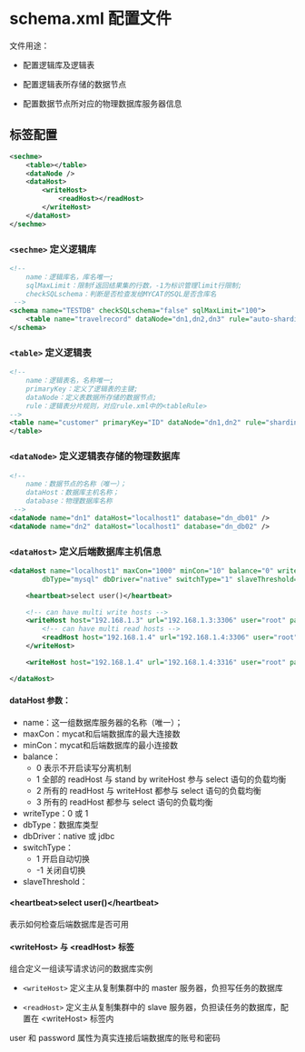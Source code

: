 # schema.xml 配置文件

文件用途：

- 配置逻辑库及逻辑表

- 配置逻辑表所存储的数据节点

- 配置数据节点所对应的物理数据库服务器信息

## 标签配置

```xml
<sechme>
    <table></table>
    <dataNode />
    <dataHost>
        <writeHost>
            <readHost></readHost>
        </writeHost>
    </dataHost>
</sechme>
```

### `<sechme>` 定义逻辑库

```xml
<!-- 
    name：逻辑库名，库名唯一; 
    sqlMaxLimit：限制f返回结果集的行数，-1为标识管理limit行限制; 
    checkSQLschema：判断是否检查发给MYCAT的SQL是否含库名
 -->
<schema name="TESTDB" checkSQLschema="false" sqlMaxLimit="100">
    <table name="travelrecord" dataNode="dn1,dn2,dn3" rule="auto-sharding-long" />
</schema>
```

### `<table>` 定义逻辑表

```xml
<!-- 
    name：逻辑表名，名称唯一;
    primaryKey：定义了逻辑表的主键;
    dataNode：定义表数据所存储的数据节点;
    rule：逻辑表分片规则，对应rule.xml中的<tableRule>
-->
<table name="customer" primaryKey="ID" dataNode="dn1,dn2" rule="sharding-by-intfile">
</table>
```

### `<dataNode>` 定义逻辑表存储的物理数据库

```xml
<!-- 
    name：数据节点的名称（唯一）；
    dataHost：数据库主机名称；
    database：物理数据库名称
 -->
<dataNode name="dn1" dataHost="localhost1" database="dn_db01" />
<dataNode name="dn2" dataHost="localhost1" database="dn_db02" />
```

### `<dataHost>` 定义后端数据库主机信息

```xml
<dataHost name="localhost1" maxCon="1000" minCon="10" balance="0" writeType="0"
        dbType="mysql" dbDriver="native" switchType="1" slaveThreshold="100">

    <heartbeat>select user()</heartbeat>

    <!-- can have multi write hosts -->
    <writeHost host="192.168.1.3" url="192.168.1.3:3306" user="root" password="123456">
        <!-- can have multi read hosts -->
        <readHost host="192.168.1.4" url="192.168.1.4:3306" user="root" password="123456" />
    </writeHost>

    <writeHost host="192.168.1.4" url="192.168.1.4:3316" user="root" password="123456" />

</dataHost>
```

#### dataHost 参数：

- name：这一组数据库服务器的名称（唯一）；
- maxCon：mycat和后端数据库的最大连接数
- minCon：mycat和后端数据库的最小连接数
- balance：
  - 0 表示不开启读写分离机制
  - 1 全部的 readHost 与 stand by writeHost 参与 select 语句的负载均衡
  - 2 所有的 readHost 与 writeHost 都参与 select 语句的负载均衡
  - 3 所有的 readHost 都参与 select 语句的负载均衡
- writeType：0 或 1
- dbType：数据库类型
- dbDriver：native 或 jdbc
- switchType：
  - 1 开启自动切换
  - -1 关闭自切换
- slaveThreshold：

#### \<heartbeat>select user()\</heartbeat>

表示如何检查后端数据库是否可用

#### \<writeHost> 与 \<readHost> 标签

组合定义一组读写请求访问的数据库实例

- `<writeHost>` 定义主从复制集群中的 master 服务器，负担写任务的数据库

- `<readHost>` 定义主从复制集群中的 slave 服务器，负担读任务的数据库，配置在 \<writeHost> 标签内

user 和 password 属性为真实连接后端数据库的账号和密码

